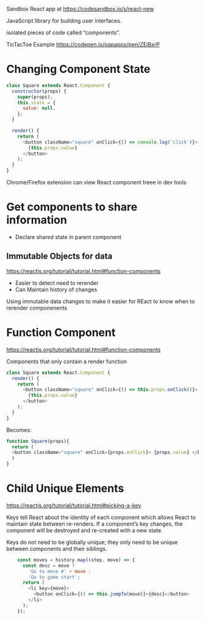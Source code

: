Sandbox React app at
https://codesandbox.io/s/react-new

JavaScript library for building user interfaces.

isolated pieces of code called “components”.

TicTacToe Example
https://codepen.io/papapps/pen/ZEjBxrP

# Changing Component State

```js
class Square extends React.Component {
  constructor(props) {
    super(props);
    this.state = {
      value: null,
    };
  }

  render() {
    return (
      <button className="square" onClick={() => console.log('click')}>
        {this.props.value}
      </button>
    );
  }
}
```

Chrome/Firefox extension can view React component treee in dev tools

# Get components to share information
- Declare shared state in parent component

## Immutable Objects for data
https://reactjs.org/tutorial/tutorial.html#function-components
- Easier to detect need to rerender
- Can Maintain history of changes

Using immutable data changes to make it easier for REact to know when to rerender componenents


# Function Component
https://reactjs.org/tutorial/tutorial.html#function-components

Components that only contain a render function

```js
class Square extends React.Component {
  render() {
    return (
      <button className="square" onClick={() => this.props.onClick()}>
        {this.props.value}
      </button>
    );
  }
}
```

Becomes:
```js
function Square(props){
  return (
  <button className="square" onClick={props.onClick}> {props.value} </button>
  )
}
```

# Child Unique Elements

https://reactjs.org/tutorial/tutorial.html#picking-a-key

Keys tell React about the identity of each component which allows React to maintain state between re-renders. If a component’s key changes, the component will be destroyed and re-created with a new state.

Keys do not need to be globally unique; they only need to be unique between components and their siblings.


```js
    const moves = history.map((step, move) => {
      const desc = move ?
        'Go to move #' + move :
        'Go to game start';
      return (
        <li key={move}>
          <button onClick={() => this.jumpTo(move)}>{desc}</button>
        </li>
      );
    });
```



